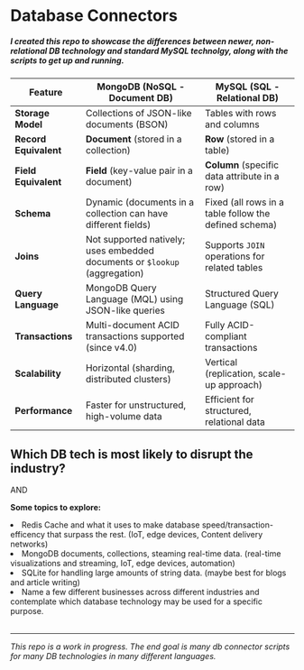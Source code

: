 <h1>Database Connectors</h1>

<h5>I created this repo to showcase the differences between newer, non-relational DB technology and standard MySQL technolgy, along with the scripts to get up and running.</h3>



| Feature          | MongoDB (NoSQL - Document DB)            | MySQL (SQL - Relational DB)      |
|-----------------|--------------------------------|--------------------------------|
| **Storage Model** | Collections of JSON-like documents (BSON) | Tables with rows and columns |
| **Record Equivalent** | **Document** (stored in a collection) | **Row** (stored in a table) |
| **Field Equivalent** | **Field** (key-value pair in a document) | **Column** (specific data attribute in a row) |
| **Schema** | Dynamic (documents in a collection can have different fields) | Fixed (all rows in a table follow the defined schema) |
| **Joins** | Not supported natively; uses embedded documents or `$lookup` (aggregation) | Supports `JOIN` operations for related tables |
| **Query Language** | MongoDB Query Language (MQL) using JSON-like queries | Structured Query Language (SQL) |
| **Transactions** | Multi-document ACID transactions supported (since v4.0) | Fully ACID-compliant transactions |
| **Scalability** | Horizontal (sharding, distributed clusters) | Vertical (replication, scale-up approach) |
| **Performance** | Faster for unstructured, high-volume data | Efficient for structured, relational data |


<h2> Which DB tech is most likely to disrupt the industry?</h2>  

AND 

<b>Some topics to explore:</b>

<li>Redis Cache and what it uses to make database speed/transaction-efficency that surpass the rest. (IoT, edge devices, Content delivery networks)
<li>MongoDB documents, collections, steaming real-time data. (real-time visualizations and streaming, IoT, edge devices, automation) 
<li></lio>SQLite for handling large amounts of string data. (maybe best for blogs and article writing)

<li>Name a few different businesses across different industries and contemplate which database technology may be used for a specific purpose. </li>


<br>
<hr>


<em>This repo is a work in progress. The end goal is many db connector scripts for many DB technologies in many different languages.</em>

